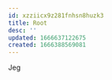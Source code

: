 ```yaml
---
id: xzziicx9z281fnhsn8huzk3
title: Root
desc: ''
updated: 1666637122675
created: 1666388569081
---
```


Jeg 